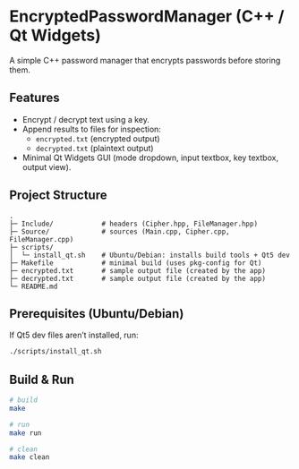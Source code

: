 # EncryptedPasswordManager (C++ / Qt Widgets)
A simple C++ password manager that encrypts passwords before storing them.

## Features
- Encrypt / decrypt text using a key.
- Append results to files for inspection:
  - `encrypted.txt` (encrypted output)
  - `decrypted.txt` (plaintext output)
- Minimal Qt Widgets GUI (mode dropdown, input textbox, key textbox, output view).

## Project Structure
```
.
├─ Include/            # headers (Cipher.hpp, FileManager.hpp)
├─ Source/             # sources (Main.cpp, Cipher.cpp, FileManager.cpp)
├─ scripts/
│  └─ install_qt.sh    # Ubuntu/Debian: installs build tools + Qt5 dev
├─ Makefile            # minimal build (uses pkg-config for Qt)
├─ encrypted.txt       # sample output file (created by the app)
├─ decrypted.txt       # sample output file (created by the app)
└─ README.md
```

## Prerequisites (Ubuntu/Debian)
If Qt5 dev files aren’t installed, run:
```bash
./scripts/install_qt.sh
```
## Build & Run
```bash
# build
make

# run
make run

# clean 
make clean
```

